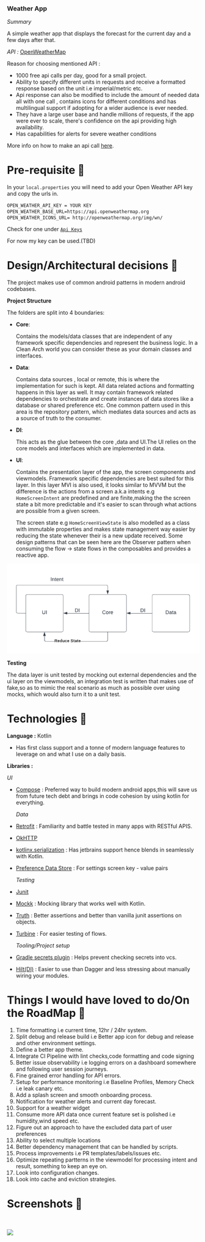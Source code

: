 ### Weather App

*Summary*

A simple weather app that displays the forecast for the current day and a few days after that.

*API :* [OpenWeatherMap](https://openweathermap.org/api)

Reason for choosing mentioned API :
- 1000 free api calls per day, good for a small project.
- Ability to specify different units in requests and receive a formatted response based on the unit i.e imperial/metric etc.
- Api response can also be modified to include the amount of needed data all with one call ,
contains icons for different conditions and has multilingual support if adopting for a wider audience is ever needed.
- They have a large user base and handle millions of requests, if the app were ever to scale, there's confidence on the api providing high availability.
- Has capabilities for alerts for severe weather conditions

More info on how to make an api call [here](https://openweathermap.org/api/one-call-3#multi).

# Pre-requisite 📝

In your `local.properties` you will need to add your Open Weather API key and copy the urls in.

```properties
OPEN_WEATHER_API_KEY = YOUR KEY
OPEN_WEATHER_BASE_URL=https://api.openweathermap.org
OPEN_WEATHER_ICONS_URL= http://openweathermap.org/img/wn/
```

Check for one under  [`Api Keys`](https://home.openweathermap.org/api_keys)

For now my key can be used.(TBD)

# Design/Architectural decisions 📐

The project makes use of common android patterns in modern android codebases.

**Project Structure**

The folders are split into 4 boundaries:
 - **Core**:

   Contains the models/data classes that are independent of any framework specific dependencies and represent the business logic. 
   In a Clean Arch world you can consider these as your domain classes and interfaces.

 - **Data**:

   Contains data sources , local or remote, this is where the implementation for such is kept. All data related actions and formatting happens in this layer as well.
   It may contain framework related dependencies to orchestrate and create instances of data stores like a database or shared preference etc.
   One common pattern used in this area is the repository pattern, which mediates data sources and acts as a source of truth to the consumer.

 - **DI**:

   This acts as the glue between the core ,data and UI.The UI relies on the core models and interfaces which are implemented in data.

 - **UI**:

   Contains the presentation layer of the app, the screen components and viewmodels. Framework specific dependencies are best suited for this layer.
   In this layer MVI is also used, it looks similar to MVVM but the difference is the actions from a screen a.k.a intents e.g ```HomeScreenIntent``` are predefined and are finite,making the
   the screen state a bit more predictable and it's easier to scan through what actions are possible from a given screen.

   The screen state e.g ```HomeScreenViewState``` is also modelled as a class with immutable properties and makes state management way easier by reducing the state whenever their is a new update received.
   Some design patterns that can be seen here are the Observer pattern when consuming the flow -> state flows in the composables and provides a reactive app.

![Add flow diagram here](/docs/MVI.png)

**Testing**

The data layer is unit tested by mocking out external dependencies and the ui layer on the viewmodels, an integration test
is written that makes use of fake,so as to mimic the real scenario as much as possible over using mocks, which would also turn it to a unit test.

# Technologies 🔨

**Language :** Kotlin
 - Has first class support and a tonne of modern language features to leverage on and what I use on a daily basis.

**Libraries :**
  

  *UI*
- [Compose](https://developer.android.com/jetpack/compose) : Preferred way to build modern android apps,this will save us from future tech debt and brings in code cohesion by using kotlin for everything.

  *Data*
- [Retrofit](https://square.github.io/retrofit/) : Familiarity and battle tested in many apps with RESTful APIS.
- [OkHTTP](https://square.github.io/okhttp/)
- [kotlinx.serialization](https://kotlinlang.org/docs/serialization.html) : Has jetbrains support hence blends in seamlessly with Kotlin.
- [Preference Data Store](https://developer.android.com/topic/libraries/architecture/datastore) : For settings screen key - value pairs

   *Testing*
- [Junit](https://junit.org/junit4/)
- [Mockk](https://mockk.io/) : Mocking library that works well with Kotlin.
- [Truth](https://truth.dev/) : Better assertions and better than vanilla junit assertions on objects.
- [Turbine](https://github.com/cashapp/turbine) : For easier testing of flows.

   *Tooling/Project setup*
- [Gradle secrets plugin](https://github.com/google/secrets-gradle-plugin) : Helps prevent checking secrets into vcs.
- [Hilt(DI)](https://developer.android.com/training/dependency-injection/hilt-android) : Easier to use than Dagger and less stressing about manually wiring your modules.

# Things I would have loved to do/On the RoadMap 💙

1. Time formatting i.e current time, 12hr / 24hr system.
2. Split debug and release build i.e Better app icon for debug and release and other environment settings.
3. Define a better app theme.
4. Integrate CI Pipeline with lint checks,code formatting and code signing
5. Better issue observability i.e logging errors on a dashboard somewhere and following user session journeys.
6. Fine grained error handling for API errors.
7. Setup for performance monitoring i.e Baseline Profiles, Memory Check i.e leak canary etc.
8. Add a splash screen and smooth onboarding process.
9. Notification for weather alerts and current day forecast.
10. Support for a weather widget
11. Consume more API data once current feature set is polished i.e humidity,wind speed etc.
12. Figure out an approach to have the excluded data part of user preferences
13. Ability to select multiple locations
14. Better dependency management that can be handled by scripts.
15. Process improvements i.e PR templates/labels/issues etc.
16. Optimize repeating partterns in the viewmodel for processing intent and result, something to keep an eye on.
17. Look into configuration changes.
18. Look into cache and eviction strategies.

# Screenshots 📱

<img src="" width="300px"> <img src="" width="300px">


![](https://media.giphy.com/media/hWvk9iUU4uBBeyBq0k/giphy.gif)



